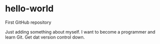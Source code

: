 # hello-world
First GitHub repository

Just adding something about myself. I want to become a programmer and learn Git. Get dat version control down.
